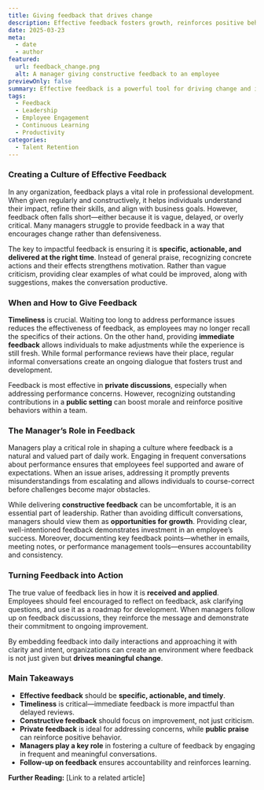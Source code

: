 ```yaml
---
title: Giving feedback that drives change
description: Effective feedback fosters growth, reinforces positive behaviors, and helps align individuals with business goals.
date: 2025-03-23
meta:
  - date
  - author
featured:
  url: feedback_change.png
  alt: A manager giving constructive feedback to an employee
previewOnly: false
summary: Effective feedback is a powerful tool for driving change and improving performance when delivered thoughtfully.
tags:
  - Feedback
  - Leadership
  - Employee Engagement
  - Continuous Learning
  - Productivity
categories:
  - Talent Retention
---
```


### Creating a Culture of Effective Feedback

In any organization, feedback plays a vital role in professional development. When given regularly and constructively, it helps individuals understand their impact, refine their skills, and align with business goals. However, feedback often falls short—either because it is vague, delayed, or overly critical. Many managers struggle to provide feedback in a way that encourages change rather than defensiveness.

The key to impactful feedback is ensuring it is **specific, actionable, and delivered at the right time**. Instead of general praise, recognizing concrete actions and their effects strengthens motivation. Rather than vague criticism, providing clear examples of what could be improved, along with suggestions, makes the conversation productive.

### When and How to Give Feedback

**Timeliness** is crucial. Waiting too long to address performance issues reduces the effectiveness of feedback, as employees may no longer recall the specifics of their actions. On the other hand, providing **immediate feedback** allows individuals to make adjustments while the experience is still fresh. While formal performance reviews have their place, regular informal conversations create an ongoing dialogue that fosters trust and development.

Feedback is most effective in **private discussions**, especially when addressing performance concerns. However, recognizing outstanding contributions in a **public setting** can boost morale and reinforce positive behaviors within a team.

### The Manager’s Role in Feedback

Managers play a critical role in shaping a culture where feedback is a natural and valued part of daily work. Engaging in frequent conversations about performance ensures that employees feel supported and aware of expectations. When an issue arises, addressing it promptly prevents misunderstandings from escalating and allows individuals to course-correct before challenges become major obstacles.

While delivering **constructive feedback** can be uncomfortable, it is an essential part of leadership. Rather than avoiding difficult conversations, managers should view them as **opportunities for growth**. Providing clear, well-intentioned feedback demonstrates investment in an employee’s success. Moreover, documenting key feedback points—whether in emails, meeting notes, or performance management tools—ensures accountability and consistency.

### Turning Feedback into Action

The true value of feedback lies in how it is **received and applied**. Employees should feel encouraged to reflect on feedback, ask clarifying questions, and use it as a roadmap for development. When managers follow up on feedback discussions, they reinforce the message and demonstrate their commitment to ongoing improvement.

By embedding feedback into daily interactions and approaching it with clarity and intent, organizations can create an environment where feedback is not just given but **drives meaningful change**.

### Main Takeaways

- **Effective feedback** should be **specific, actionable, and timely**.
- **Timeliness** is critical—immediate feedback is more impactful than delayed reviews.
- **Constructive feedback** should focus on improvement, not just criticism.
- **Private feedback** is ideal for addressing concerns, while **public praise** can reinforce positive behavior.
- **Managers play a key role** in fostering a culture of feedback by engaging in frequent and meaningful conversations.
- **Follow-up on feedback** ensures accountability and reinforces learning.

**Further Reading:** [Link to a related article]
